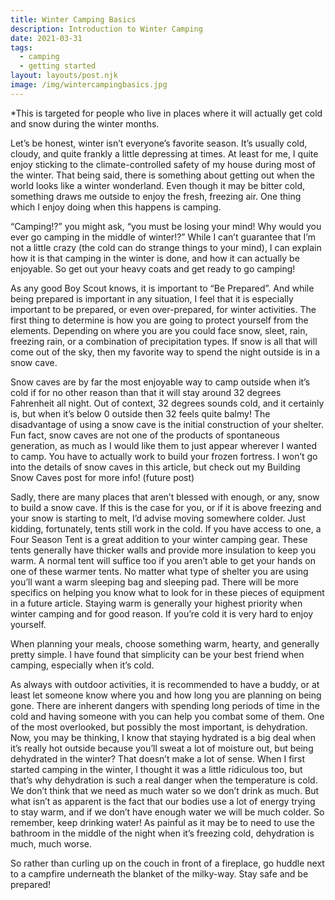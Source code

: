 ```yaml
---
title: Winter Camping Basics
description: Introduction to Winter Camping
date: 2021-03-31
tags:
  - camping 
  - getting started
layout: layouts/post.njk
image: /img/wintercampingbasics.jpg
---
```


*This is targeted for people who live in places where it will actually get cold and snow during the winter months.

Let’s be honest, winter isn’t everyone’s favorite season. It’s usually cold, cloudy, and quite frankly a little depressing at times. At least for me, I quite enjoy sticking to the climate-controlled safety of my house during most of the winter.  That being said, there is something about getting out when the world looks like a winter wonderland. Even though it may be bitter cold, something draws me outside to enjoy the fresh, freezing air. One thing which I enjoy doing when this happens is camping.

“Camping!?” you might ask, “you must be losing your mind! Why would you ever go camping in the middle of winter!?”  While I can’t guarantee that I’m not a little crazy (the cold can do strange things to your mind),  I can explain how it is that camping in the winter is done, and how it can actually be enjoyable. So get out your heavy coats and get ready to go camping!

As any good Boy Scout knows, it is important to “Be Prepared”. And while being prepared is important in any situation, I feel that it is especially important to be prepared, or even over-prepared, for winter activities. The first thing to determine is how you are going to protect yourself from the elements. Depending on where you are you could face snow, sleet, rain, freezing rain, or a combination of precipitation types. If snow is all that will come out of the sky, then my favorite way to spend the night outside is in a snow cave.

Snow caves are by far the most enjoyable way to camp outside when it’s cold if for no other reason than that it will stay around 32 degrees Fahrenheit all night. Out of context, 32 degrees sounds cold, and it certainly is, but when it’s below 0 outside then 32 feels quite balmy! The disadvantage of using a snow cave is the initial construction of your shelter. Fun fact, snow caves are not one of the products of spontaneous generation, as much as I would like them to just appear wherever I wanted to camp. You have to actually work to build your frozen fortress. I won’t go into the details of snow caves in this article, but check out my Building Snow Caves post for more info! (future post)

Sadly, there are many places that aren’t blessed with enough, or any, snow to build a snow cave. If this is the case for you, or if it is above freezing and your snow is starting to melt, I’d advise moving somewhere colder. Just kidding, fortunately, tents still work in the cold. If you have access to one, a Four Season Tent is a great addition to your winter camping gear. These tents generally have thicker walls and provide more insulation to keep you warm. A normal tent will suffice too if you aren’t able to get your hands on one of these warmer tents.
No matter what type of shelter you are using you’ll want a warm sleeping bag and sleeping pad. There will be more specifics on helping you know what to look for in these pieces of equipment in a future article. Staying warm is generally your highest priority when winter camping and for good reason. If you’re cold it is very hard to enjoy yourself.

When planning your meals, choose something warm, hearty, and generally pretty simple. I have found that simplicity can be your best friend when camping, especially when it’s cold. 

As always with outdoor activities, it is recommended to have a buddy, or at least let someone know where you and how long you are planning on being gone. There are inherent dangers with spending long periods of time in the cold and having someone with you can help you combat some of them. One of the most overlooked, but possibly the most important, is dehydration. Now, you may be thinking, I know that staying hydrated is a big deal when it’s really hot outside because you’ll sweat a lot of moisture out, but being dehydrated in the winter?  That doesn’t make a lot of sense. When I first started camping in the winter, I thought it was a little ridiculous too, but that’s why dehydration is such a real danger when the temperature is cold. We don’t think that we need as much water so we don’t drink as much. But what isn’t as apparent is the fact that our bodies use a lot of energy trying to stay warm, and if we don’t have enough water we will be much colder. So remember, keep drinking water! As painful as it may be to need to use the bathroom in the middle of the night when it’s freezing cold, dehydration is much, much worse.

So rather than curling up on the couch in front of a fireplace, go huddle next to a campfire underneath the blanket of the milky-way. Stay safe and be prepared!
